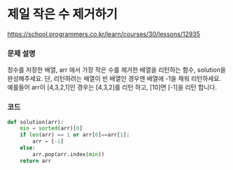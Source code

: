 # 제일 작은 수 제거하기
https://school.programmers.co.kr/learn/courses/30/lessons/12935

### 문제 설명
정수를 저장한 배열, arr 에서 가장 작은 수를 제거한 배열을 리턴하는 함수, solution을 완성해주세요. 단, 리턴하려는 배열이 빈 배열인 경우엔 배열에 -1을 채워 리턴하세요. 예를들어 arr이 [4,3,2,1]인 경우는 [4,3,2]를 리턴 하고, [10]면 [-1]을 리턴 합니다.

### 코드
```python
def solution(arr):
    min = sorted(arr)[0]
    if len(arr) == 1 or arr[0]==arr[1]:
        arr = [-1]
    else:
        arr.pop(arr.index(min))
    return arr
```
